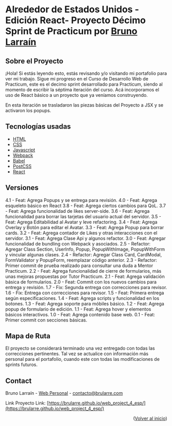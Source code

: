 <div id="#inicio"></div>

# Alrededor de Estados Unidos - Edición React- Proyecto Décimo Sprint de Practicum por <a href="https://github.com/brularre/">Bruno Larraín</a>

## Sobre el Proyecto

¡Hola! Si estás leyendo esto, estás revisando y/o visitando mi portafolio para ver mi trabajo. Sigue mi progreso en el Curso de Desarrollo Web de Practicum, este es el decimo sprint desarrollado para Practicum, siendo al momento de escribir la séptima iteración del curso. Acá incorporamos el uso de React básico a un proyecto que ya veníamos construyendo.

En esta iteración se trasladaron las piezas básicas del Proyecto a JSX y se activaron los popups.

## Tecnologías usadas

- [HTML](https://html.spec.whatwg.org/)
- [CSS](https://www.w3.org/TR/CSS/#css)
- [Javascript](https://www.javascript.com/)
- [Webpack](https://webpack.js.org/)
- [Babel](https://babeljs.io/)
- [PostCSS](https://postcss.org/)
- [React](https://reactjs.org/)

## Versiones

4.1 - Feat: Agrega Popups y se entrega para revisión.
4.0 - Feat: Agrega esqueleto básico en React
3.8 - Feat: Agrega ciertos cambios para QoL.
3.7 - Feat: Agrega funcionalidad de likes server-side.
3.6 - Feat: Agrega funcionalidad para borrar las tarjetas del usuario actual del servidor.
3.5 - Feat: Agrega Editabilidad al Avatar y leve refactoring.
3.4 - Feat: Agrega Overlay y Botón para editar el Avatar.
3.3 - Feat: Agrega Popup para borrar cards.
3.2 - Feat: Agrega contador de Likes y otras interacciones con el servidor.
3.1 - Feat: Agrega Clase Api y algunos refactor.
3.0 - Feat: Agregar funcionalidad de bundling con Webpack y asociados.
2.5 - Refactor: Agregar Class Section, UserInfo, Popup, PopupWithImage, PopupWithForm y vincular algunas clases.
2.4 - Refactor: Agregar Class Card, CardModal, FormValidator y PopupForm, reemplazar código anterior.
2.3 - Refactor: Primer commit de prueba realizado para consultar una duda a Mentor Practicum.
2.2 - Feat: Agrega funcionalidad de cierre de formularios, más unas mejoras propuestas por Tutor Practicum.
2.1 - Feat: Agrega validación básica de formularios.
2.0 - Feat: Commit con los nuevos cambios para entrega y revisión.
1.7 - Fix: Segunda entrega con correcciones para revisor.
1.6 - Fix: Entrega con correcciones para revisor.
1.5 - Feat: Primera entrega según especificaciones.
1.4 - Feat: Agrega scripts y funcionalidad en los botones.
1.3 - Feat: Agrega soporte para móbiles básico.
1.2 - Feat: Agrega popup de formulario de edición.
1.1 - Feat: Agrega hover y elementos básicos interactivos.
1.0 - Feat: Agrega contenido base web.
0.1 - Feat: Primer commit con secciones básicas.

## Mapa de Ruta

El proyecto se considerará terminado una vez entregado con todas las correcciones pertinentes. Tal vez se actualice con información más personal para el portafolio, cuando este con todas las modificaciones de sprints futuros.

## Contact

Bruno Larraín - [Web Personal](https://www.brularre.com) - contacto@brularre.com

Link Proyecto Link: [https://brularre.github.io/web_project_4_esp/](https://brularre.github.io/web_project_4_esp/)

<p align="right">(<a href="#inicio">Volver al inicio</a>)</p>
